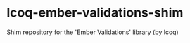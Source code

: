 lcoq-ember-validations-shim
===========================

Shim repository for the 'Ember Validations' library (by lcoq)
